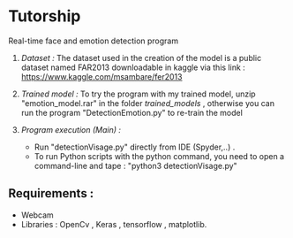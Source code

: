 # Tutorship
Real-time face and emotion detection program
  1. *Dataset :*
      The dataset used in the creation of the model is a public dataset named FAR2013 downloadable in kaggle via this link : https://www.kaggle.com/msambare/fer2013
    
  2. *Trained model :*
      To try the program with my trained model, unzip "emotion_model.rar" in the folder *trained_models* , otherwise you can run the program "DetectionEmotion.py" to re-train the model
   
  4. *Program execution (Main) :*
     - Run "detectionVisage.py" directly from IDE (Spyder,..) .
     - To run Python scripts with the python command, you need to open a command-line and tape : 
           "python3 detectionVisage.py"
     
    
  
   ## Requirements :
   - Webcam 
   - Libraries : OpenCv , Keras , tensorflow , matplotlib.
  
   
